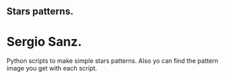 ## Stars patterns.
# Sergio Sanz.
Python scripts to make simple stars patterns.
Also yo can find the pattern image you get with each script.
